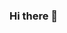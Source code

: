 ### Hi there 👋

<!--
**83-D3H/83-D3H** is a ✨ _special_ ✨ repository because its `README.md` (this file) appears on your GitHub profile.

Intreseted in CYS only :)
